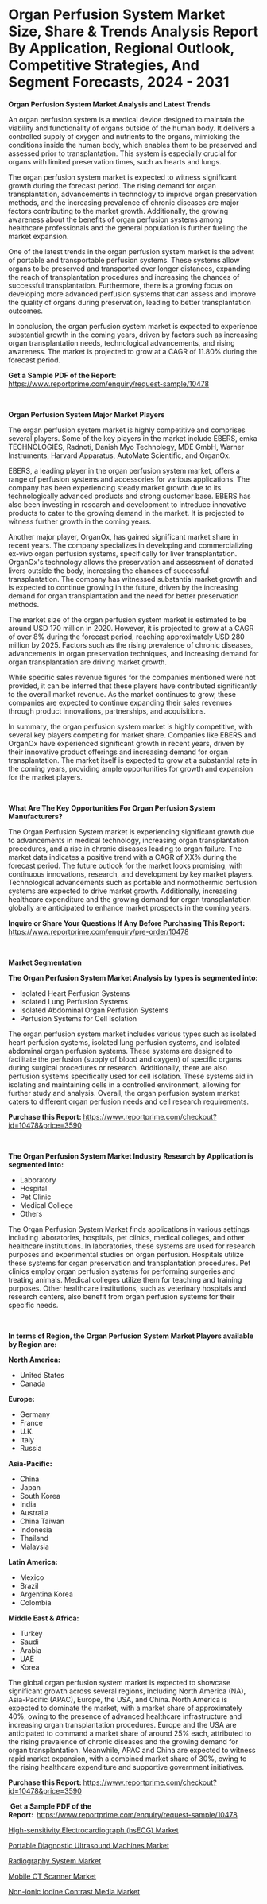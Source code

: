 <p><h1>Organ Perfusion System Market Size, Share & Trends Analysis Report By Application, Regional Outlook, Competitive Strategies, And Segment Forecasts, 2024 - 2031</h1></p><p><strong>Organ Perfusion System Market Analysis and Latest Trends</strong></p>
<p><p>An organ perfusion system is a medical device designed to maintain the viability and functionality of organs outside of the human body. It delivers a controlled supply of oxygen and nutrients to the organs, mimicking the conditions inside the human body, which enables them to be preserved and assessed prior to transplantation. This system is especially crucial for organs with limited preservation times, such as hearts and lungs.</p><p>The organ perfusion system market is expected to witness significant growth during the forecast period. The rising demand for organ transplantation, advancements in technology to improve organ preservation methods, and the increasing prevalence of chronic diseases are major factors contributing to the market growth. Additionally, the growing awareness about the benefits of organ perfusion systems among healthcare professionals and the general population is further fueling the market expansion.</p><p>One of the latest trends in the organ perfusion system market is the advent of portable and transportable perfusion systems. These systems allow organs to be preserved and transported over longer distances, expanding the reach of transplantation procedures and increasing the chances of successful transplantation. Furthermore, there is a growing focus on developing more advanced perfusion systems that can assess and improve the quality of organs during preservation, leading to better transplantation outcomes.</p><p>In conclusion, the organ perfusion system market is expected to experience substantial growth in the coming years, driven by factors such as increasing organ transplantation needs, technological advancements, and rising awareness. The market is projected to grow at a CAGR of 11.80% during the forecast period.</p></p>
<p><strong>Get a Sample PDF of the Report:&nbsp;</strong> <a href="https://www.reportprime.com/enquiry/request-sample/10478">https://www.reportprime.com/enquiry/request-sample/10478</a></p>
<p>&nbsp;</p>
<p><strong>Organ Perfusion System Major Market Players</strong></p>
<p><p>The organ perfusion system market is highly competitive and comprises several players. Some of the key players in the market include EBERS, emka TECHNOLOGIES, Radnoti, Danish Myo Technology, MDE GmbH, Warner Instruments, Harvard Apparatus, AutoMate Scientific, and OrganOx.</p><p>EBERS, a leading player in the organ perfusion system market, offers a range of perfusion systems and accessories for various applications. The company has been experiencing steady market growth due to its technologically advanced products and strong customer base. EBERS has also been investing in research and development to introduce innovative products to cater to the growing demand in the market. It is projected to witness further growth in the coming years.</p><p>Another major player, OrganOx, has gained significant market share in recent years. The company specializes in developing and commercializing ex-vivo organ perfusion systems, specifically for liver transplantation. OrganOx's technology allows the preservation and assessment of donated livers outside the body, increasing the chances of successful transplantation. The company has witnessed substantial market growth and is expected to continue growing in the future, driven by the increasing demand for organ transplantation and the need for better preservation methods.</p><p>The market size of the organ perfusion system market is estimated to be around USD 170 million in 2020. However, it is projected to grow at a CAGR of over 8% during the forecast period, reaching approximately USD 280 million by 2025. Factors such as the rising prevalence of chronic diseases, advancements in organ preservation techniques, and increasing demand for organ transplantation are driving market growth.</p><p>While specific sales revenue figures for the companies mentioned were not provided, it can be inferred that these players have contributed significantly to the overall market revenue. As the market continues to grow, these companies are expected to continue expanding their sales revenues through product innovations, partnerships, and acquisitions.</p><p>In summary, the organ perfusion system market is highly competitive, with several key players competing for market share. Companies like EBERS and OrganOx have experienced significant growth in recent years, driven by their innovative product offerings and increasing demand for organ transplantation. The market itself is expected to grow at a substantial rate in the coming years, providing ample opportunities for growth and expansion for the market players.</p></p>
<p>&nbsp;</p>
<p><strong>What Are The Key Opportunities For Organ Perfusion System Manufacturers?</strong></p>
<p><p>The Organ Perfusion System market is experiencing significant growth due to advancements in medical technology, increasing organ transplantation procedures, and a rise in chronic diseases leading to organ failure. The market data indicates a positive trend with a CAGR of XX% during the forecast period. The future outlook for the market looks promising, with continuous innovations, research, and development by key market players. Technological advancements such as portable and normothermic perfusion systems are expected to drive market growth. Additionally, increasing healthcare expenditure and the growing demand for organ transplantation globally are anticipated to enhance market prospects in the coming years.</p></p>
<p><strong>Inquire or Share Your Questions If Any Before Purchasing This Report:</strong> <a href="https://www.reportprime.com/enquiry/pre-order/10478">https://www.reportprime.com/enquiry/pre-order/10478</a></p>
<p>&nbsp;</p>
<p><strong>Market Segmentation</strong></p>
<p><strong>The Organ Perfusion System Market Analysis by types is segmented into:</strong></p>
<p><ul><li>Isolated Heart Perfusion Systems</li><li>Isolated Lung Perfusion Systems</li><li>Isolated Abdominal Organ Perfusion Systems</li><li>Perfusion Systems for Cell Isolation</li></ul></p>
<p><p>The organ perfusion system market includes various types such as isolated heart perfusion systems, isolated lung perfusion systems, and isolated abdominal organ perfusion systems. These systems are designed to facilitate the perfusion (supply of blood and oxygen) of specific organs during surgical procedures or research. Additionally, there are also perfusion systems specifically used for cell isolation. These systems aid in isolating and maintaining cells in a controlled environment, allowing for further study and analysis. Overall, the organ perfusion system market caters to different organ perfusion needs and cell research requirements.</p></p>
<p><strong>Purchase this Report:&nbsp;</strong><a href="https://www.reportprime.com/checkout?id=10478&price=3590">https://www.reportprime.com/checkout?id=10478&price=3590</a></p>
<p>&nbsp;</p>
<p><strong>The Organ Perfusion System Market Industry Research by Application is segmented into:</strong></p>
<p><ul><li>Laboratory</li><li>Hospital</li><li>Pet Clinic</li><li>Medical College</li><li>Others</li></ul></p>
<p><p>The Organ Perfusion System Market finds applications in various settings including laboratories, hospitals, pet clinics, medical colleges, and other healthcare institutions. In laboratories, these systems are used for research purposes and experimental studies on organ perfusion. Hospitals utilize these systems for organ preservation and transplantation procedures. Pet clinics employ organ perfusion systems for performing surgeries and treating animals. Medical colleges utilize them for teaching and training purposes. Other healthcare institutions, such as veterinary hospitals and research centers, also benefit from organ perfusion systems for their specific needs.</p></p>
<p>&nbsp;</p>
<p><strong>In terms of Region, the Organ Perfusion System Market Players available by Region are:</strong></p>
<p>
    <p> <strong> North America: </strong>
        <ul>
            <li>United States</li>
            <li>Canada</li>
        </ul>
        </p> 
    <p> <strong> Europe: </strong>
        <ul>
            <li>Germany</li>
            <li>France</li>
            <li>U.K.</li>
            <li>Italy</li>
            <li>Russia</li>
        </ul>
        </p> 
    <p> <strong> Asia-Pacific: </strong>
        <ul>
            <li>China</li>
            <li>Japan</li>
            <li>South Korea</li>
            <li>India</li>
            <li>Australia</li>
            <li>China Taiwan</li>
            <li>Indonesia</li>
            <li>Thailand</li>
            <li>Malaysia</li>
        </ul>
        </p> 
    <p> <strong> Latin America: </strong>
        <ul>
            <li>Mexico</li>
            <li>Brazil</li>
            <li>Argentina Korea</li>
            <li>Colombia</li>
        </ul>
        </p> 
    <p> <strong> Middle East & Africa: </strong>
        <ul>
            <li>Turkey</li>
            <li>Saudi</li>
            <li>Arabia</li>
            <li>UAE</li>
            <li>Korea</li>
        </ul>
    </p>
    </p>
<p><p>The global organ perfusion system market is expected to showcase significant growth across several regions, including North America (NA), Asia-Pacific (APAC), Europe, the USA, and China. North America is expected to dominate the market, with a market share of approximately 40%, owing to the presence of advanced healthcare infrastructure and increasing organ transplantation procedures. Europe and the USA are anticipated to command a market share of around 25% each, attributed to the rising prevalence of chronic diseases and the growing demand for organ transplantation. Meanwhile, APAC and China are expected to witness rapid market expansion, with a combined market share of 30%, owing to the rising healthcare expenditure and supportive government initiatives.</p></p>
<p><strong>Purchase this Report: </strong><a href="https://www.reportprime.com/checkout?id=10478&price=3590">https://www.reportprime.com/checkout?id=10478&price=3590</a></p>
<p>&nbsp;<strong>Get a Sample PDF of the Report:&nbsp;&nbsp;</strong><a href="https://www.reportprime.com/enquiry/request-sample/10478">https://www.reportprime.com/enquiry/request-sample/10478</a></p>
<p><strong></strong></p>
<p><p><a href="https://medium.com/@jakeferguson44521/high-sensitivity-electrocardiograph-hsecg-market-trends-and-market-analysis-forecasted-for-period-f6dcd2d6eb2c">High-sensitivity Electrocardiograph (hsECG) Market</a></p><p><a href="https://medium.com/@jakeferguson44521/portable-diagnostic-ultrasound-machines-market-share-evolution-and-market-growth-trends-2024-2031-960fb194810c">Portable Diagnostic Ultrasound Machines Market</a></p><p><a href="https://medium.com/@lawrenceguerrero666/radiography-system-market-the-key-to-successful-business-strategy-forecast-till-2031-b41d0682bc0e">Radiography System Market</a></p><p><a href="https://medium.com/@jakeferguson44521/mobile-ct-scanner-market-competitive-analysis-market-trends-and-forecast-to-2031-8e6a01b63f85">Mobile CT Scanner Market</a></p><p><a href="https://medium.com/@jakeferguson44521/non-ionic-iodine-contrast-media-market-analysis-and-sze-forecasted-for-period-from-2024-to-2031-158dd334d6fa">Non-ionic Iodine Contrast Media Market</a></p></p>